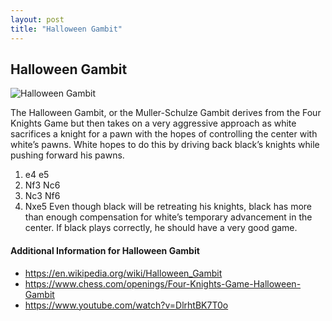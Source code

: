 ```yaml
---
layout: post
title: "Halloween Gambit"
---
```


## Halloween Gambit

![Halloween Gambit](https://www.thechesswebsite.com/wp-content/uploads/2012/07/HalloweenGambit.jpg)

The Halloween Gambit, or the Muller-Schulze Gambit derives from the Four Knights Game but then takes on a very aggressive approach as white sacrifices a knight for a pawn with the hopes of controlling the center with white’s pawns. White hopes to do this by driving back black’s knights while pushing forward his pawns.
1. e4 e5
2. Nf3 Nc6
3. Nc3 Nf6
4. Nxe5
Even though black will be retreating his knights, black has more than enough compensation for white’s temporary advancement in the center. If black plays correctly, he should have a very good game.


#### Additional Information for Halloween Gambit

- https://en.wikipedia.org/wiki/Halloween_Gambit
- https://www.chess.com/openings/Four-Knights-Game-Halloween-Gambit
- https://www.youtube.com/watch?v=DlrhtBK7T0o
